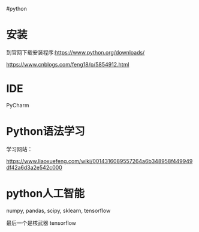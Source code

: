 
#python

# 安装

到官网下载安装程序:https://www.python.org/downloads/

https://www.cnblogs.com/feng18/p/5854912.html

# IDE

PyCharm

# Python语法学习

学习网站：

https://www.liaoxuefeng.com/wiki/0014316089557264a6b348958f449949df42a6d3a2e542c000


# python人工智能

numpy, pandas,
scipy, sklearn,
tensorflow

最后一个是核武器
tensorflow
